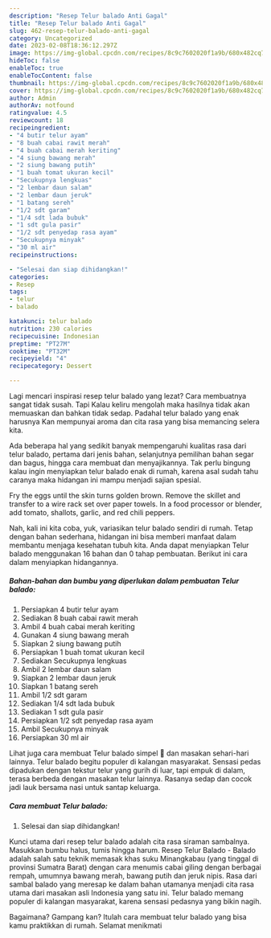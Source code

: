 ```yaml
---
description: "Resep Telur balado Anti Gagal"
title: "Resep Telur balado Anti Gagal"
slug: 462-resep-telur-balado-anti-gagal
category: Uncategorized
date: 2023-02-08T18:36:12.297Z
image: https://img-global.cpcdn.com/recipes/8c9c7602020f1a9b/680x482cq70/telur-balado-foto-resep-utama.jpg
hideToc: false
enableToc: true
enableTocContent: false
thumbnail: https://img-global.cpcdn.com/recipes/8c9c7602020f1a9b/680x482cq70/telur-balado-foto-resep-utama.jpg
cover: https://img-global.cpcdn.com/recipes/8c9c7602020f1a9b/680x482cq70/telur-balado-foto-resep-utama.jpg
author: Admin
authorAv: notfound
ratingvalue: 4.5
reviewcount: 18
recipeingredient:
- "4 butir telur ayam"
- "8 buah cabai rawit merah"
- "4 buah cabai merah keriting"
- "4 siung bawang merah"
- "2 siung bawang putih"
- "1 buah tomat ukuran kecil"
- "Secukupnya lengkuas"
- "2 lembar daun salam"
- "2 lembar daun jeruk"
- "1 batang sereh"
- "1/2 sdt garam"
- "1/4 sdt lada bubuk"
- "1 sdt gula pasir"
- "1/2 sdt penyedap rasa ayam"
- "Secukupnya minyak"
- "30 ml air"
recipeinstructions:

- "Selesai dan siap dihidangkan!"
categories:
- Resep
tags:
- telur
- balado

katakunci: telur balado 
nutrition: 230 calories
recipecuisine: Indonesian
preptime: "PT27M"
cooktime: "PT32M"
recipeyield: "4"
recipecategory: Dessert

---
```



Lagi mencari inspirasi resep telur balado yang lezat? Cara membuatnya sangat tidak susah. Tapi Kalau keliru mengolah maka hasilnya tidak akan memuaskan dan bahkan tidak sedap. Padahal telur balado yang enak harusnya Kan mempunyai aroma dan cita rasa yang bisa memancing selera kita.


Ada beberapa hal yang sedikit banyak mempengaruhi kualitas rasa dari telur balado, pertama dari jenis bahan, selanjutnya pemilihan bahan segar dan bagus, hingga cara membuat dan menyajikannya. Tak perlu bingung kalau ingin menyiapkan telur balado enak di rumah, karena asal sudah tahu caranya maka hidangan ini mampu menjadi sajian spesial.

Fry the eggs until the skin turns golden brown. Remove the skillet and transfer to a wire rack set over paper towels. In a food processor or blender, add tomato, shallots, garlic, and red chili peppers.


Nah, kali ini kita coba, yuk, variasikan telur balado sendiri di rumah. Tetap dengan bahan sederhana, hidangan ini bisa memberi manfaat dalam membantu menjaga kesehatan tubuh kita. Anda dapat menyiapkan Telur balado menggunakan 16 bahan dan 0 tahap pembuatan. Berikut ini cara dalam menyiapkan hidangannya.

<!--inarticleads1-->

##### Bahan-bahan dan bumbu yang diperlukan dalam pembuatan Telur balado:

1. Persiapkan 4 butir telur ayam
1. Sediakan 8 buah cabai rawit merah
1. Ambil 4 buah cabai merah keriting
1. Gunakan 4 siung bawang merah
1. Siapkan 2 siung bawang putih
1. Persiapkan 1 buah tomat ukuran kecil
1. Sediakan Secukupnya lengkuas
1. Ambil 2 lembar daun salam
1. Siapkan 2 lembar daun jeruk
1. Siapkan 1 batang sereh
1. Ambil 1/2 sdt garam
1. Sediakan 1/4 sdt lada bubuk
1. Sediakan 1 sdt gula pasir
1. Persiapkan 1/2 sdt penyedap rasa ayam
1. Ambil Secukupnya minyak
1. Persiapkan 30 ml air


Lihat juga cara membuat Telur balado simpel 🤤 dan masakan sehari-hari lainnya. Telur balado begitu populer di kalangan masyarakat. Sensasi pedas dipadukan dengan tekstur telur yang gurih di luar, tapi empuk di dalam, terasa berbeda dengan masakan telur lainnya. Rasanya sedap dan cocok jadi lauk bersama nasi untuk santap keluarga. 

<!--inarticleads2-->

##### Cara membuat Telur balado:


1. Selesai dan siap dihidangkan!

Kunci utama dari resep telur balado adalah cita rasa siraman sambalnya. Masukkan bumbu halus, tumis hingga harum. Resep Telur Balado - Balado adalah salah satu teknik memasak khas suku Minangkabau (yang tinggal di provinsi Sumatra Barat) dengan cara menumis cabai giling dengan berbagai rempah, umumnya bawang merah, bawang putih dan jeruk nipis. Rasa dari sambal balado yang meresap ke dalam bahan utamanya menjadi cita rasa utama dari masakan asli Indonesia yang satu ini. Telur balado memang populer di kalangan masyarakat, karena sensasi pedasnya yang bikin nagih. 

Bagaimana? Gampang kan? Itulah cara membuat telur balado yang bisa kamu praktikkan di rumah. Selamat menikmati
